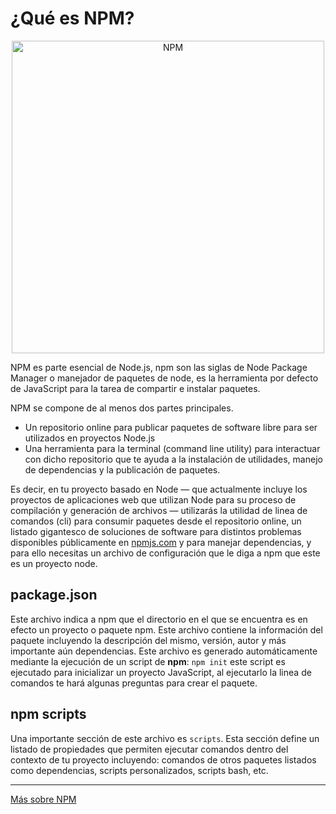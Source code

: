 # ¿Qué es NPM?

<p align="center">
  <img src="https://codigoonclick.com/wp-content/uploads/2019/05/npm-nodejs.jpeg" alt="NPM" width="500">
</p>

NPM es parte esencial de Node.js, npm son las siglas de Node Package Manager o manejador de paquetes de node, es la herramienta por defecto de JavaScript para la tarea de compartir e instalar paquetes.

NPM se compone de al menos dos partes principales.

- Un repositorio online para publicar paquetes de software libre para ser utilizados en proyectos Node.js
- Una herramienta para la terminal (command line utility) para interactuar con dicho repositorio que te ayuda a la instalación de utilidades, manejo de dependencias y la publicación de paquetes.

Es decir, en tu proyecto basado en Node — que actualmente incluye los proyectos de aplicaciones web que utilizan Node para su proceso de compilación y generación de archivos — utilizarás la utilidad de linea de comandos (cli) para consumir paquetes desde el repositorio online, un listado gigantesco de soluciones de software para distintos problemas disponibles públicamente en [npmjs.com](https://npmjs.com) y para manejar dependencias, y para ello necesitas un archivo de configuración que le diga a npm que este es un proyecto node.

## package.json

Este archivo indica a npm que el directorio en el que se encuentra es en efecto un proyecto o paquete npm. Este archivo contiene la información del paquete incluyendo la descripción del mismo, versión, autor y más importante aún dependencias.
Este archivo es generado automáticamente mediante la ejecución de un script de **npm**: `npm init` este script es ejecutado para inicializar un proyecto JavaScript, al ejecutarlo la linea de comandos te hará algunas preguntas para crear el paquete.

## npm scripts

Una importante sección de este archivo es `scripts`. Esta sección define un listado de propiedades que permiten ejecutar comandos dentro del contexto de tu proyecto incluyendo: comandos de otros paquetes listados como dependencias, scripts personalizados, scripts bash, etc.

---

[Más sobre NPM](https://www.freecodecamp.org/espanol/news/que-es-npm)
